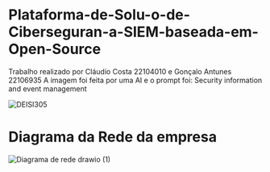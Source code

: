 # Plataforma-de-Solu-o-de-Ciberseguran-a-SIEM-baseada-em-Open-Source
Trabalho realizado por Cláudio Costa 22104010 e Gonçalo Antunes 22106935
A imagem foi feita por uma AI e o prompt foi: Security information and event management

![DEISI305](https://github.com/Culurio/Plataforma-de-Solu-o-de-Ciberseguran-a-SIEM-baseada-em-Open-Source/assets/55658962/2f3c2c57-847d-463e-8978-682e91f93b41)

# Diagrama da Rede da empresa
![Diagrama de rede drawio (1)](https://github.com/Culurio/Plataforma-de-Solu-o-de-Ciberseguran-a-SIEM-baseada-em-Open-Source/assets/55658962/3a385689-1835-443a-bba7-ff041d9ed4a2)

